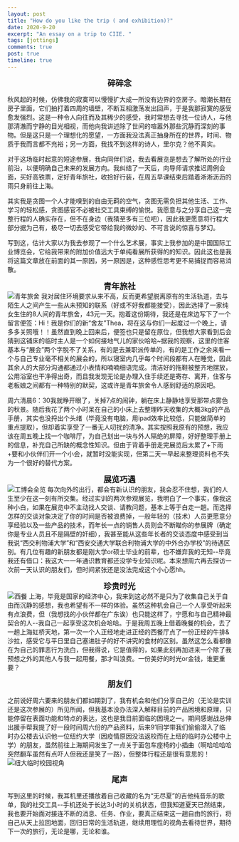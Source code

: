 ```yaml
---
layout: post
title: "How do you like the trip ( and exhibition)?"
date: 2020-9-20
excerpt: "An essay on a trip to CIIE. "
tags: [jottings]
comments: true
post: true
timeline: true
---
```


<b><center><font size="4" face="Segoe Script">碎碎念</font></center></b>

秋风起的时候，仿佛我的寂寞可以慢慢扩大成一所没有边界的空房子。暗潮长期在房子里面，它们拍打着四周的墙壁，不断互相激荡发出回声，于是我那寂寞的感受愈发强烈。这是一种令人向往而及其稀少的感受，我时常想去寻找一位诗人，与他那清澈而宁静的目光相视，而他向我讲述除了世间的喧嚣外那些沉静而深刻的事物。但是这只是一个理想化的愿望，一方面我没法真正抽身所在的世界，时间、物质于我而言都不充裕；另一方面，我找不到这样的诗人，里尔克？他不真实。

对于这场临时起意的短途参展，我向同伴们说，我去看展览是想去了解所处的行业前沿，以便明确自己未来的发展方向。我纠结了一天后，向导师请求推迟周例会面，买好高铁票，定好青年旅社，收拾好行装，在周五早课结束后踏着淅淅沥沥的雨只身前往上海。

其实我是贪图一个人才能嗅到的自由无羁的空气，贪图无需负担其他生活、工作、学习的轻松感，贪图感官不必被社交工具束缚的愉悦。我愿意与之分享自己这一完整行程的人确实存在，但不在身边（我猜至多有三位吧），因此我更愿意将行程大部分据为己有，极尽一切去感受它带给我的微妙的、不可言说的惊喜与梦幻。

写到这，估计大家以为我去参观了一个什么艺术展，事实上我参加的是中国国际工业博览会，它给我带来的附加价值远大于单纯看展所获得的的知识。因此这也是我将这篇文章放在前面的其一原因，另一原因是，这种感性思考更不易捕捉而容易消散。

<b><center><font size="4" face="Segoe Script">青年旅社</font></center></b>
![青年旅舍](https://raw.githubusercontent.com/SUNRISINGGG/sunrisinggg.github.io/master/assets/img/工博会/青年旅舍.jpg "青年旅舍")
我对居住环境要求从来不高，反而更希望脱离原有的生活轨道，去与陌生人之间产生一些从未预知的联系（好或不好我都能接受），因此选择了一家纯女生住的8人间的青年旅舍，43元一天。抱着这份期待，我还是在床边写下了一个留言便签：Hi！我是你们的新“舍友”Thea，将在这与你们一起度过一个晚上，请多多关照哦！！虽然直到晚上回来后，便签也只是留在原位，但我想大家看到后会猜到这铺床的临时主人是一个如何接地气儿的家伙哈哈~据我的观察，这里的住客基本与“展会”两个字脱不了关系，有的是去兼职派传单的，有的是工作之余来看一个与自己专业毫不相关的展会的，所以寝室内几乎每个时间段都有人在睡觉，因此其余人的大部分沟通都通过小表情和喃喃细语完成。清洁好的拖鞋被整齐地摆放，公用浴室也干净得出奇，而且我发现无论是办理入住手续还是寄存、离开，住客与老板娘之间都有一种特别的默契，这或许是青年旅舍令人感到舒适的原因吧。

周六清晨6：30我就睁开眼了，关掉7点的闹钟，躺在床上静静地享受那带点雾色的秋景。随后我花了两个小时呆在自己的小床上去整理昨天收集的大概3kg的产品手册，其实也没捋出个头绪（毕竟没有电脑，用ipad效率比较低，只能做简单的重点提取），但却着实享受了一番无人叨扰的清净。其实按照我原有的预想，我应该在周五晚上找一个咖啡厅，为自己划出一块与外人隔绝的屏障，好好整理手册上的信息，补充自己所缺的概念性知识。但由于背着手册走完展览后太累了+下雨+要和小伙伴们开一个小会，就暂时没能实现，但第二天一早起来整理资料也不失为一个很好的替代方案。

<b><center><font size="4" face="Segoe Script">展览巧遇</font></center></b>
![工博会全览](https://raw.githubusercontent.com/SUNRISINGGG/sunrisinggg.github.io/master/assets/img/工博会/工博会全览.jpg "工博会全览")
每次向外的出行，都会有新认识的朋友，我会忍不住想，我们的人生至少在这一刻有所交集。经过实训的两次参观展览，我明白了一个事实，像我这种小白，如果在展览中不主动找人交谈、请教问题，基本上等于白走一趟。而选择怎样的交谈对象决定了你的时间是否被浪费掉，一般年轻的（技术）人员更愿意分享经验以及一些产品的技术，而年长一点的销售人员则会不断瞄你的参展牌（确定你是专业人员且不是隔壁的奸细），我甚至能从这些年长者的交谈态度中感受到当我说“西交利物浦大学”和“西安交通大学联合利物浦大学的中外合办学校”的待遇区别。有几位有趣的新朋友都是刚大学or硕士毕业的前辈，也不嫌弃我的无知--毕竟我还有借口：我这大一一年通识教育都还没学专业知识呢。本来想周六再去探访一次前一天认识的朋友们，但时间紧张还是没法完成这个小心愿hh。

<b><center><font size="4" face="Segoe Script">珍贵时光</font></center></b>
![西餐](https://raw.githubusercontent.com/SUNRISINGGG/sunrisinggg.github.io/master/assets/img/工博会/西餐厅.jpg "西餐")
上海，毕竟是国家的经济中心，我来到这必然不是只为了收集自己关于自由而沉静的感想，我也希望有不一样的体验。虽然这种机会自己一个人享受听起来有点浪费，但（我想找的小伙伴都在广东诶）也只能这样了，宁愿和与自己精神最契合的人--我自己一起享受这次机会哈哈。于是我周五晚上借着晚餐的机会，去了一趟上海虹桥天地，第一次一个人正经地走进正经的西餐厅点了一份正经的牛排&沙拉，感受它与平日里自己塞进肚子的好不讲究的食材的区别。虽然这怎么看都像在为自己的罪恶行为洗白，但我得说，它是值得的，如果此刻再加进来一个除了我预想之外的其他人与我一起用餐，那才叫浪费。一份美好的时光or金钱，谁更重要？

<b><center><font size="4" face="Segoe Script">朋友们</font></center></b>

之前说好周六要来的朋友们都如期到了，我有机会和他们分享自己的（无论是实训还是这次参展的）所见所闻，但我基本没办法深入解释目前的产品困境和原理，只能停留在表面功能和特点的表达，这也是我目前面临的困境之一。期间感谢战总伸出援手帮我提了好一段时间周六份的产品资料，后来91同学带我们偷偷潜入了临时办公楼去认识他一位纽约大学（因疫情原因没法返校而在上纽的临时办公楼中上学）的朋友，虽然前往上海期间发生了一点关于面包车座椅的小插曲（啊哈哈哈哈突然翻车虽然有点吓人但我还是笑了一路），但整体行程还是很有意思的！
![纽大临时校园视角](https://raw.githubusercontent.com/SUNRISINGGG/sunrisinggg.github.io/master/assets/img/工博会/上纽视角.jpg "纽大临时校园视角")

<b><center><font size="4" face="Segoe Script">尾声</font></center></b>

写到这里的时候，我耳机里还播放着自己收藏的名为“无尽夏”的吉他纯音乐的歌单，我的社交工具--手机还处于长达3小时的关机状态，但我知道夏天已然结束，我也要开始面对接连不断的消息、任务、作业，要真正结束这一趟自由的旅行，将自己从天上拉回地面，回归日常的生活轨道，继续用理性的视角去看待世界，期待下一次的旅行，无论是哪，无论和谁。




